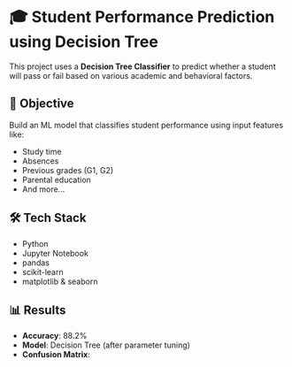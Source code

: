 # 🎓 Student Performance Prediction using Decision Tree

This project uses a **Decision Tree Classifier** to predict whether a student will pass or fail based on various academic and behavioral factors.

## 📌 Objective
Build an ML model that classifies student performance using input features like:
- Study time
- Absences
- Previous grades (G1, G2)
- Parental education
- And more...

## 🛠️ Tech Stack
- Python
- Jupyter Notebook
- pandas
- scikit-learn
- matplotlib & seaborn

## 📊 Results
- **Accuracy**: 88.2%
- **Model**: Decision Tree (after parameter tuning)
- **Confusion Matrix**:
